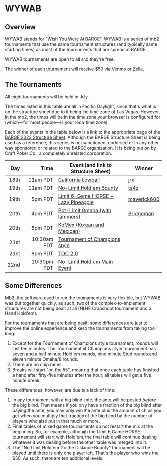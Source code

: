 # WYWAB

## Overview

WYWAB stands for "Wish You Were At
[BARGE](https://www.barge.org/barge-2023-schedule)".  WYWAB is a series of
mb2 tournaments that use the same tournament structures (and typically same
starting times) as most of the tournaments that are spread at BARGE.

WYWAB tournaments are open to all and they're free.

The winner of each tournament will receive $50 via Venmo or Zelle.

## The Tournaments

All eight tournaments will be held in July.

The times listed in this table are all in Pacific Daylight, since that's what
is on the structure sheet due to it being the time zone of Las Vegas.
However, in the mb2, the times will be in the time zone your browser
is configured for (which&mdash;for most people&mdash;is your local time zone).

Each of the events in the table below is a link to the appropriate
page of the [BARGE 2023 Structure
Sheet](https://omaholic.com/2023_BARGE_Structures.pdf). Although
the BARGE Structure Sheet is being used as a reference, this series
is not sanctioned, endorsed or in any other way sponsored or related
to the BARGE organization.  It is being put on by Craft Poker Co., a
completely unrelated corporation.

|Day|Time|Event (and link to Structure Sheet)|Winner|
|--:|--:|--|--|
|18th|11am PDT|[California Lowball](https://omaholic.com/2023_BARGE_Structures.pdf#page=2)|[jrx](https://craftpoker.com/event/4658/player/20)|
|19th|11am PDT|[No-Limit Hold'em Bounty](https://omaholic.com/2023_BARGE_Structures.pdf#page=4)|[ts4z](https://craftpoker.com/event/4659/player/37)|
|19th|5pm PDT|[Limit 6-Game HORSE + Lazy Pineapple](https://omaholic.com/2023_BARGE_Structures.pdf#page=3)|[maverick600](https://craftpoker.com/event/4660/player/49)|
|20th|4pm PDT|[Pot-Limit Omaha (with lammers)](https://omaholic.com/2023_BARGE_Structures.pdf#page=7)|[Bridgeman](https://craftpoker.com/event/4661/player/29)|
|20th|8pm PDT|[KoMex (Korean and Mexican)](https://omaholic.com/2023_BARGE_Structures.pdf#page=8)||)
|21st|10:30am PDT|[Tournament of Champions style](https://omaholic.com/2023_BARGE_Structures.pdf#page=9)||
|21st|8pm PDT|[TOC 2.0](https://omaholic.com/2023_BARGE_Structures.pdf#page=11)||)
|22nd|10:30pm PDT|[No-Limit Hold'em Main Event](https://omaholic.com/2023_BARGE_Structures.pdf#page=12)||)

## Some Differences

Mb2, the software used to run the tournaments is very flexible, but WYWAB was
put together quickly, as such, two of the complex-to-implement structures are
not being dealt at all (NLHE Crapshoot tournament and 3 Hand Hold'em).

For the tournaments that are being dealt, some differences are just to
improve the online experience and keep the tournaments from taking too
long:

1. Except for the Tournament of Champions style tournament, rounds
will last ten minutes.  The Tournament of Champions style tournament
has seven and a half minute Hold'em rounds, nine minute Stud rounds
and eleven minute Omaha/8 rounds.
2. There are no chip races.
3. Breaks will start "on the 55", meaning that once each table has finished
a hand after fifty-five minutes after the hour, all tables will get a five
minute break.

These differences, however, are due to a lack of time:

1. In any tournament with a big blind ante, the ante will be posted _before_
the big blind.  That means if you only have a fraction of the big blind
after paying the ante, you may only win the ante plus the amount of chips
you get when you multiply that fraction of the big blind by the number of
players who also put in that much or more.
2. Final tables of mixed game tournaments do not restart the mix at the
beginning. So, for example, although the Limit 6 Game HORSE tournament will
start with Hold'em, the final table will continue dealing whatever it was
dealing before the other table was merged into it.
3. The "No Limit Hold'em Go the Distance Bounty" tournament will be played
until there is only one player left. That's the player who wins the $50.  As
such, there are ten additional levels.
